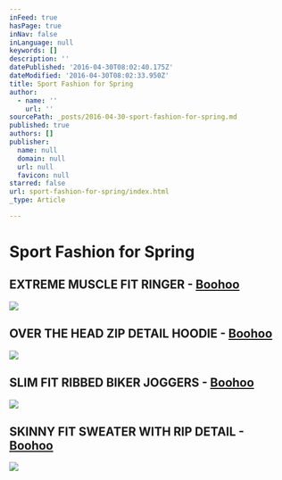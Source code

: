 ```yaml
---
inFeed: true
hasPage: true
inNav: false
inLanguage: null
keywords: []
description: ''
datePublished: '2016-04-30T08:02:40.175Z'
dateModified: '2016-04-30T08:02:33.950Z'
title: Sport Fashion for Spring
author:
  - name: ''
    url: ''
sourcePath: _posts/2016-04-30-sport-fashion-for-spring.md
published: true
authors: []
publisher:
  name: null
  domain: null
  url: null
  favicon: null
starred: false
url: sport-fashion-for-spring/index.html
_type: Article

---
```

# Sport Fashion for Spring

## EXTREME MUSCLE FIT RINGER - [Boohoo][0]
![](https://s3-us-west-2.amazonaws.com/the-grid-img/p/22956536eedc510736ce3e8e0a208143364a0277.jpg)

## OVER THE HEAD ZIP DETAIL HOODIE - [Boohoo][1]
![](https://s3-us-west-2.amazonaws.com/the-grid-img/p/6950d6f8084384c33d788236db1e9f9fbcce254b.jpg)

## SLIM FIT RIBBED BIKER JOGGERS - [Boohoo][2]
![](https://the-grid-user-content.s3-us-west-2.amazonaws.com/a0be446e-35be-49d2-aec2-ef4fb5aa430c.jpg)

## SKINNY FIT SWEATER WITH RIP DETAIL - [Boohoo][3]
![](https://s3-us-west-2.amazonaws.com/the-grid-img/p/22f131d02702ca0e6b73b7345c784ebeb225ad2f.jpg)

[0]: http://bit.ly/1VFdmR3
[1]: http://bit.ly/1VFdpfJ
[2]: http://bit.ly/1VFdpMI
[3]: http://bit.ly/1VFdvUx